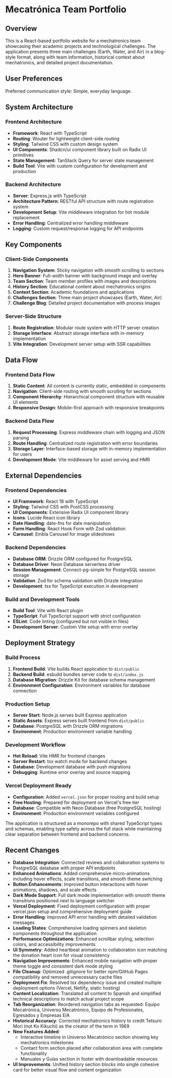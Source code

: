 # Mecatrónica Team Portfolio

## Overview
This is a React-based portfolio website for a mechatronics team showcasing their academic projects and technological challenges. The application presents three main challenges (Earth, Water, and Air) in a blog-style format, along with team information, historical context about mechatronics, and detailed project documentation.

## User Preferences
Preferred communication style: Simple, everyday language.

## System Architecture

### Frontend Architecture
- **Framework**: React with TypeScript
- **Routing**: Wouter for lightweight client-side routing
- **Styling**: Tailwind CSS with custom design system
- **UI Components**: Shadcn/ui component library built on Radix UI primitives
- **State Management**: TanStack Query for server state management
- **Build Tool**: Vite with custom configuration for development and production

### Backend Architecture
- **Server**: Express.js with TypeScript
- **Architecture Pattern**: RESTful API structure with route registration system
- **Development Setup**: Vite middleware integration for hot module replacement
- **Error Handling**: Centralized error handling middleware
- **Logging**: Custom request/response logging for API endpoints

## Key Components

### Client-Side Components
1. **Navigation System**: Sticky navigation with smooth scrolling to sections
2. **Hero Banner**: Full-width banner with background image and overlay
3. **Team Section**: Team member profiles with images and descriptions
4. **History Section**: Educational content about mechatronics origins
5. **Context Section**: Academic foundations and applications
6. **Challenges Section**: Three main project showcases (Earth, Water, Air)
7. **Challenge Blog**: Detailed project documentation with process images

### Server-Side Structure
1. **Route Registration**: Modular route system with HTTP server creation
2. **Storage Interface**: Abstract storage interface with in-memory implementation
3. **Vite Integration**: Development server setup with SSR capabilities

## Data Flow

### Frontend Data Flow
1. **Static Content**: All content is currently static, embedded in components
2. **Navigation**: Client-side routing with smooth scrolling for sections
3. **Component Hierarchy**: Hierarchical component structure with reusable UI elements
4. **Responsive Design**: Mobile-first approach with responsive breakpoints

### Backend Data Flow
1. **Request Processing**: Express middleware chain with logging and JSON parsing
2. **Route Handling**: Centralized route registration with error boundaries
3. **Storage Layer**: Interface-based storage with in-memory implementation for users
4. **Development Mode**: Vite middleware for asset serving and HMR

## External Dependencies

### Frontend Dependencies
- **UI Framework**: React 18 with TypeScript
- **Styling**: Tailwind CSS with PostCSS processing
- **UI Components**: Extensive Radix UI component library
- **Icons**: Lucide React icon library
- **Date Handling**: date-fns for date manipulation
- **Form Handling**: React Hook Form with Zod validation
- **Carousel**: Embla Carousel for image slideshows

### Backend Dependencies
- **Database ORM**: Drizzle ORM configured for PostgreSQL
- **Database Driver**: Neon Database serverless driver
- **Session Management**: Connect-pg-simple for PostgreSQL session storage
- **Validation**: Zod for schema validation with Drizzle integration
- **Development**: tsx for TypeScript execution in development

### Build and Development Tools
- **Build Tool**: Vite with React plugin
- **TypeScript**: Full TypeScript support with strict configuration
- **ESLint**: Code linting (configured but not visible in files)
- **Development Server**: Custom Vite setup with error overlay

## Deployment Strategy

### Build Process
1. **Frontend Build**: Vite builds React application to `dist/public`
2. **Backend Build**: esbuild bundles server code to `dist/index.js`
3. **Database Migration**: Drizzle Kit for database schema management
4. **Environment Configuration**: Environment variables for database connection

### Production Setup
- **Server Start**: Node.js serves built Express application
- **Static Assets**: Express serves built frontend from `dist/public`
- **Database**: PostgreSQL with Drizzle ORM migrations
- **Environment**: Production environment variable handling

### Development Workflow
- **Hot Reload**: Vite HMR for frontend changes
- **Server Restart**: tsx watch mode for backend changes
- **Database**: Development database with push migrations
- **Debugging**: Runtime error overlay and source mapping

### Vercel Deployment Ready
- **Configuration**: Added `vercel.json` for proper routing and build setup
- **Free Hosting**: Prepared for deployment on Vercel's free tier
- **Database**: Compatible with Neon Database (free PostgreSQL hosting)
- **Environment**: Production environment variables configured

The application is structured as a monorepo with shared TypeScript types and schemas, enabling type safety across the full stack while maintaining clear separation between frontend and backend concerns.

## Recent Changes
- **Database Integration**: Connected reviews and collaboration systems to PostgreSQL database with proper API endpoints
- **Enhanced Animations**: Added comprehensive micro-animations including hover effects, scale transitions, and smooth theme switching
- **Button Enhancements**: Improved button interactions with hover animations, shadows, and scale effects
- **Dark Mode Support**: Full dark mode implementation with smooth theme transitions positioned next to language switcher
- **Vercel Deployment**: Fixed deployment configuration with proper vercel.json setup and comprehensive deployment guide
- **Error Handling**: Improved API error handling with detailed validation messages
- **Loading States**: Comprehensive loading spinners and skeleton components throughout the application
- **Performance Optimizations**: Enhanced scrollbar styling, selection colors, and accessibility improvements
- **UI Symmetry**: Added heartbeat animation to collaboration icon matching the donation heart icon for visual consistency
- **Navigation Improvements**: Enhanced mobile navigation with proper theme toggle and consistent dark mode styling
- **File Cleanup**: Optimized .gitignore for better npm/GitHub Pages compatibility and removed unnecessary cache files
- **Deployment Fix**: Resolved tsx dependency issue and created multiple deployment options (Vercel, Netlify, static hosting)
- **Content Localization**: Translated all content to Spanish and simplified technical descriptions to match actual project scope
- **Tab Reorganization**: Reordered navigation tabs as requested: Equipo Mecatrónica, Universo Mecatrónico, Equipo de Profesionales, Egresados y Empresas EIA
- **Historical Accuracy**: Corrected mechatronics history to credit Tetsuro Mori (not Ko Kikuchi) as the creator of the term in 1969
- **New Features Added**: 
  - Interactive timeline in Universo Mecatrónico section showing key mechatronics milestones
  - Contact form section placed after collaboration area with complete functionality
  - Manuales y Guías section in footer with downloadable resources
- **UI Improvements**: Unified history section blocks into single cohesive card for better visual flow and content organization